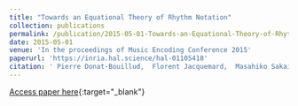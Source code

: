 ```yaml
---
title: "Towards an Equational Theory of Rhythm Notation"
collection: publications
permalink: /publication/2015-05-01-Towards-an-Equational-Theory-of-Rhythm-Notation
date: 2015-05-01
venue: 'In the proceedings of Music Encoding Conference 2015'
paperurl: 'https://inria.hal.science/hal-01105418'
citation: ' Pierre Donat-Bouillud,  Florent Jacquemard,  Masahiko Sakai, &quot;Towards an Equational Theory of Rhythm Notation.&quot; In the proceedings of Music Encoding Conference 2015, 2015.'
---
```

[Access paper here](https://inria.hal.science/hal-01105418){:target="_blank"}
